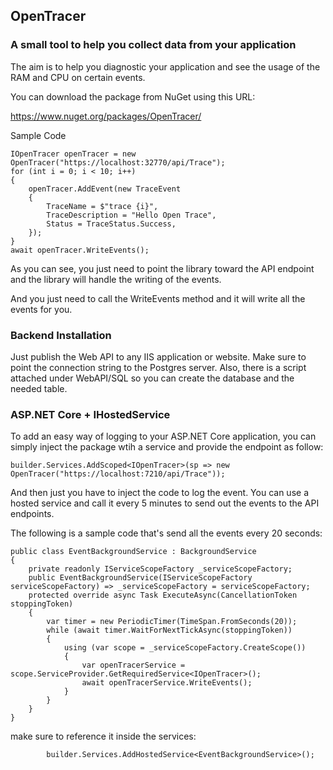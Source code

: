 ## OpenTracer 
### A small tool to help you collect data from your application

The aim is to help you diagnostic your application and see the usage of the RAM and CPU on certain events.

You can download the package from NuGet using this URL:

https://www.nuget.org/packages/OpenTracer/

Sample Code

    IOpenTracer openTracer = new OpenTracer("https://localhost:32770/api/Trace");
    for (int i = 0; i < 10; i++)
    { 
        openTracer.AddEvent(new TraceEvent
        {
            TraceName = $"trace {i}",
            TraceDescription = "Hello Open Trace",
            Status = TraceStatus.Success,
        });
    }
    await openTracer.WriteEvents();

As you can see, you just need to point the library toward the API endpoint and the library will handle the writing of the events.

And you just need to call the WriteEvents method and it will write all the events for you.

### Backend Installation

Just publish the Web API to any IIS application or website. Make sure to point the connection string to the Postgres server. Also, there is a script attached under WebAPI/SQL so you can create the database and the needed table.


### ASP.NET Core + IHostedService

To add an easy way of logging to your ASP.NET Core application, you can simply inject the package wtih a service and provide the endpoint as follow:

    builder.Services.AddScoped<IOpenTracer>(sp => new OpenTracer("https://localhost:7210/api/Trace"));

And then just you have to inject the code to log the event. You can use a hosted service and call it every 5 minutes to send out the events to the API endpoints.

The following is a sample code that's send all the events every 20 seconds:

    public class EventBackgroundService : BackgroundService
    {
        private readonly IServiceScopeFactory _serviceScopeFactory;
        public EventBackgroundService(IServiceScopeFactory serviceScopeFactory) => _serviceScopeFactory = serviceScopeFactory;
        protected override async Task ExecuteAsync(CancellationToken stoppingToken)
        {
            var timer = new PeriodicTimer(TimeSpan.FromSeconds(20));
            while (await timer.WaitForNextTickAsync(stoppingToken))
            {
                using (var scope = _serviceScopeFactory.CreateScope())
                {
                    var openTracerService = scope.ServiceProvider.GetRequiredService<IOpenTracer>();
                    await openTracerService.WriteEvents();
                }
            }
        }
    }

make sure to reference it inside the services:

            builder.Services.AddHostedService<EventBackgroundService>();